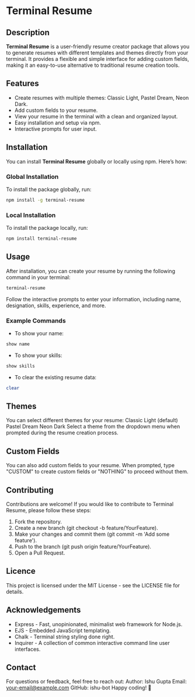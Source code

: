 # Terminal Resume

## Description

**Terminal Resume** is a user-friendly resume creator package that allows you to generate resumes with different templates and themes directly from your terminal. It provides a flexible and simple interface for adding custom fields, making it an easy-to-use alternative to traditional resume creation tools.

## Features

- Create resumes with multiple themes: Classic Light, Pastel Dream, Neon Dark.
- Add custom fields to your resume.
- View your resume in the terminal with a clean and organized layout.
- Easy installation and setup via npm.
- Interactive prompts for user input.

## Installation

You can install **Terminal Resume** globally or locally using npm. Here’s how:

### Global Installation

To install the package globally, run:

```bash
npm install -g terminal-resume

```

### Local Installation

To install the package locally, run:

```bash
npm install terminal-resume
```

## Usage

After installation, you can create your resume by running the following command in your terminal:

```bash
terminal-resume
```

Follow the interactive prompts to enter your information, including name, designation, skills, experience, and more.

### Example Commands

- To show your name:

```bash
show name
```

- To show your skills:

```bash
show skills
```

- To clear the existing resume data:

```bash
clear
```

## Themes

You can select different themes for your resume:
Classic Light (default)
Pastel Dream
Neon Dark
Select a theme from the dropdown menu when prompted during the resume creation process.

## Custom Fields 

You can also add custom fields to your resume. When prompted, type "CUSTOM" to create custom fields or "NOTHING" to proceed without them.

## Contributing

Contributions are welcome! If you would like to contribute to Terminal Resume, please follow these steps:
1. Fork the repository.
2. Create a new branch (git checkout -b feature/YourFeature).
3. Make your changes and commit them (git commit -m 'Add some feature').
4. Push to the branch (git push origin feature/YourFeature).
5. Open a Pull Request.


## Licence 

This project is licensed under the MIT License - see the LICENSE file for details.

## Acknowledgements

- Express - Fast, unopinionated, minimalist web framework for Node.js.
- EJS - Embedded JavaScript templating.
- Chalk - Terminal string styling done right.
- Inquirer - A collection of common interactive command line user interfaces.

## Contact

For questions or feedback, feel free to reach out:
Author: Ishu Gupta
Email: your-email@example.com
GitHub: ishu-bot
Happy coding! 🎉



